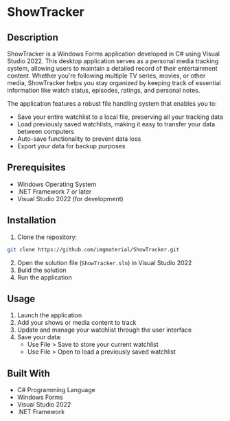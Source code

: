 # ShowTracker

## Description
ShowTracker is a Windows Forms application developed in C# using Visual Studio 2022. This desktop application serves as a personal media tracking system, allowing users to maintain a detailed record of their entertainment content. Whether you're following multiple TV series, movies, or other media, ShowTracker helps you stay organized by keeping track of essential information like watch status, episodes, ratings, and personal notes.

The application features a robust file handling system that enables you to:
- Save your entire watchlist to a local file, preserving all your tracking data
- Load previously saved watchlists, making it easy to transfer your data between computers
- Auto-save functionality to prevent data loss
- Export your data for backup purposes

## Prerequisites
- Windows Operating System
- .NET Framework 7 or later
- Visual Studio 2022 (for development)

## Installation
1. Clone the repository:
```bash
git clone https://github.com/imgmaterial/ShowTracker.git
```
2. Open the solution file (`ShowTracker.sln`) in Visual Studio 2022
3. Build the solution
4. Run the application

## Usage
1. Launch the application
2. Add your shows or media content to track
3. Update and manage your watchlist through the user interface
4. Save your data:
   - Use File > Save to store your current watchlist
   - Use File > Open to load a previously saved watchlist

## Built With
- C# Programming Language
- Windows Forms
- Visual Studio 2022
- .NET Framework
